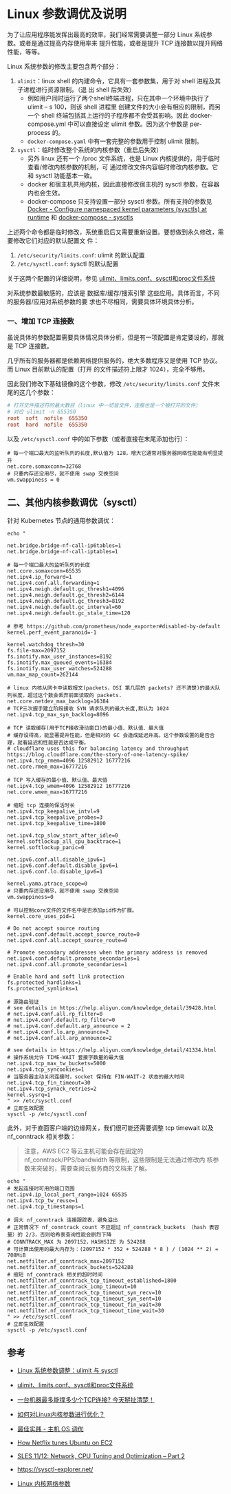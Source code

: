 # Linux 参数调优及说明

为了让应用程序能发挥出最高的效率，我们经常需要调整一部分 Linux 系统参数。或者是通过提高内存使用率来
提升性能，或者是提升 TCP 连接数以提升网络性能，等等。

Linux 系统参数的修改主要包含两个部分：

1. `ulimit`：linux shell 的内建命令，它具有一套参数集，用于对 shell 进程及其子进程进行资源限制。（退
   出 shell 后失效）
   - 例如用户同时运行了两个shell终端进程，只在其中一个环境中执行了ulimit – s 100，则该 shell 进程里
     创建文件的大小会有相应的限制，而另一个 shell 终端包括其上运行的子程序都不会受其影响。因此
     docker-compose.yml 中可以直接设定 ulimit 参数。因为这个参数是 per-process 的。
   - `docker-compose.yaml` 中有一套完整的参数用于控制 ulimit 限制。
2. `sysctl`：临时修改整个系统的内核参数（重启后失效）
   - 另外 linux 还有一个 /proc 文件系统，也是 Linux 内核提供的，用于临时查看/修改内核参数的机制，可
     通过修改文件内容临时修改内核参数。它和 sysctl 功能基本一致。
   - docker 和宿主机共用内核，因此直接修改宿主机的 sysctl 参数，在容器内也会生效。
   - docker-compose 只支持设置一部分 sysctl 参数。所有支持的参数见
     [Docker - Configure namespaced kernel parameters (sysctls) at runtime](https://docs.docker.com/engine/reference/commandline/run/#configure-namespaced-kernel-parameters-sysctls-at-runtime)
     和 [docker-compose - sysctls](https://docs.docker.com/compose/compose-file/#sysctls)

上述两个命令都是临时修改，系统重启后又需要重新设置。要想做到永久修改，需要修改它们对应的默认配置文
件：

1. `/etc/security/limits.conf`: ulimit 的默认配置
2. `/etc/sysctl.conf`: sysctl 的默认配置

关于这两个配置的详细说明，参见
[ulimit、limits.conf、sysctl和proc文件系统](https://www.jianshu.com/p/20a2dd80cbad)

对系统参数最敏感的，应该是 数据库/缓存/搜索引擎 这些应用。具体而言，不同的服务器/应用对系统参数的要
求也不尽相同，需要具体环境具体分析。

### 一、增加 TCP 连接数

虽说具体的参数配置需要具体情况具体分析，但是有一项配置是肯定要设的，那就是 TCP 连接数。

几乎所有的服务器都是依赖网络提供服务的，绝大多数程序又是使用 TCP 协议。而 Linux 目前默认的配置（打开
的文件描述符上限才 1024），完全不够用。

因此我们修改下基础镜像的这个参数，修改 `/etc/security/limits.conf` 文件末尾的这几个参数：

```conf
# 打开文件描述符的最大数目（linux 中一切皆文件，连接也是一个被打开的文件）
# 对应 ulimit -n 655350
root  soft  nofile  655350
root  hard  nofile  655350
```

以及 `/etc/sysctl.conf` 中的如下参数（或者直接在末尾添加也行）：

```
# 每一个端口最大的监听队列的长度,默认值为 128，增大它通常对服务器网络性能能有明显提升
net.core.somaxconn=32768
# 只要内存还没用尽，就不使用 swap 交换空间
vm.swappiness = 0
```

## 二、其他内核参数调优（sysctl）

针对 Kubernetes 节点的通用参数调优：

```shell
echo "

net.bridge.bridge-nf-call-ip6tables=1
net.bridge.bridge-nf-call-iptables=1

# 每一个端口最大的监听队列的长度
net.core.somaxconn=65535
net.ipv4.ip_forward=1
net.ipv4.conf.all.forwarding=1
net.ipv4.neigh.default.gc_thresh1=4096
net.ipv4.neigh.default.gc_thresh2=6144
net.ipv4.neigh.default.gc_thresh3=8192
net.ipv4.neigh.default.gc_interval=60
net.ipv4.neigh.default.gc_stale_time=120

# 参考 https://github.com/prometheus/node_exporter#disabled-by-default
kernel.perf_event_paranoid=-1

kernel.watchdog_thresh=30
fs.file-max=2097152
fs.inotify.max_user_instances=8192
fs.inotify.max_queued_events=16384
fs.inotify.max_user_watches=524288
vm.max_map_count=262144

# linux 内核从网卡中读取报文(packets，OSI 第几层的 packets? 还不清楚)的最大队列长度，超过这个数会丢弃前面读取的 packets.
net.core.netdev_max_backlog=16384
# TCP三次握手建立阶段接收 SYN 请求队列的最大长度,默认为 1024
net.ipv4.tcp_max_syn_backlog=8096

# TCP 读取缓存(用于TCP接收滑动窗口)的最小值、默认值、最大值
# 缓存设得高，能显著提升性能，但是相对的 GC 会造成延迟升高。这个参数设置的是否合理，就看延迟和性能是否达成平衡。
# cloudflare uses this for balancing latency and throughput https://blog.cloudflare.com/the-story-of-one-latency-spike/
net.ipv4.tcp_rmem=4096 12582912 16777216
net.core.rmem_max=16777216

# TCP 写入缓存的最小值、默认值、最大值
net.ipv4.tcp_wmem=4096 12582912 16777216
net.core.wmem_max=16777216

# 缩短 tcp 连接的保活时长
net.ipv4.tcp_keepalive_intvl=9
net.ipv4.tcp_keepalive_probes=3
net.ipv4.tcp_keepalive_time=1800

net.ipv4.tcp_slow_start_after_idle=0
kernel.softlockup_all_cpu_backtrace=1
kernel.softlockup_panic=0

net.ipv6.conf.all.disable_ipv6=1
net.ipv6.conf.default.disable_ipv6=1
net.ipv6.conf.lo.disable_ipv6=1

kernel.yama.ptrace_scope=0
# 只要内存还没用尽，就不使用 swap 交换空间
vm.swappiness=0

# 可以控制core文件的文件名中是否添加pid作为扩展。
kernel.core_uses_pid=1

# Do not accept source routing
net.ipv4.conf.default.accept_source_route=0
net.ipv4.conf.all.accept_source_route=0

# Promote secondary addresses when the primary address is removed
net.ipv4.conf.default.promote_secondaries=1
net.ipv4.conf.all.promote_secondaries=1

# Enable hard and soft link protection
fs.protected_hardlinks=1
fs.protected_symlinks=1

# 源路由验证
# see details in https://help.aliyun.com/knowledge_detail/39428.html
# net.ipv4.conf.all.rp_filter=0
# net.ipv4.conf.default.rp_filter=0
# net.ipv4.conf.default.arp_announce = 2
# net.ipv4.conf.lo.arp_announce=2
# net.ipv4.conf.all.arp_announce=2

# see details in https://help.aliyun.com/knowledge_detail/41334.html
# 操作系统允许 TIME-WAIT 套接字数量的最大值
net.ipv4.tcp_max_tw_buckets=5000
net.ipv4.tcp_syncookies=1
# 当服务器主动关闭连接时，socket 保持在 FIN-WAIT-2 状态的最大时间
net.ipv4.tcp_fin_timeout=30
net.ipv4.tcp_synack_retries=2
kernel.sysrq=1
" >> /etc/sysctl.conf
# 立即生效配置
sysctl -p /etc/sysctl.conf
```

此外，对于直面客户端的边缘网关，我们很可能还需要调整 tcp timewait 以及 nf_conntrack 相关参数：

> 注意，AWS EC2 等云主机可能会存在固定的 nf_conntrack/PPS/bandwidth 等限制，这些限制是无法通过修改内
> 核参数来突破的，需要查阅云服务商的文档来了解。

```shell
echo "
# 发起连接时可用的端口范围
net.ipv4.ip_local_port_range=1024 65535
net.ipv4.tcp_tw_reuse=1
net.ipv4.tcp_timestamps=1

# 调大 nf_conntrack 连接跟踪表，避免溢出
# 正常情况下 nf_conntrack_count 不应超过 nf_conntrack_buckets （hash 表容量）的 2/3，否则哈希表查询性能会剧烈下降
# CONNTRACK_MAX 为 2097152，HASHSIZE 为 524288
# 可计算出使用的最大内存为：(2097152 * 352 + 524288 * 8 ) / (1024 ** 2) = 708MiB
net.netfilter.nf_conntrack_max=2097152
net.netfilter.nf_conntrack_buckets=524288
# 缩短 nf_conntrack 相关的超时时间
net.netfilter.nf_conntrack_tcp_timeout_established=1800
net.netfilter.nf_conntrack_icmp_timeout=10
net.netfilter.nf_conntrack_tcp_timeout_syn_recv=10
net.netfilter.nf_conntrack_tcp_timeout_syn_sent=10
net.netfilter.nf_conntrack_tcp_timeout_fin_wait=30
net.netfilter.nf_conntrack_tcp_timeout_time_wait=30
" >> /etc/sysctl.conf
# 立即生效配置
sysctl -p /etc/sysctl.conf
```

## 参考

- [Linux 系统参数调整：ulimit 与 sysctl](https://www.cnblogs.com/kirito-c/p/12254664.html)
- [ulimit、limits.conf、sysctl和proc文件系统](https://www.jianshu.com/p/20a2dd80cbad)
- [一台机器最多能撑多少个TCP连接? 今天掰扯清楚！](https://zhuanlan.zhihu.com/p/290651392)

- [如何对Linux内核参数进行优化？](https://www.jianshu.com/p/8f836aff4e71)
- [最佳实践 - 主机 OS 调优](https://docs.rancher.cn/docs/rancher2/best-practices/optimize/os/_index)
- [How Netflix tunes Ubuntu on EC2](https://ubuntu.com/blog/how-netflix-tunes-ubuntu-on-ec2)
- [SLES 11/12: Network, CPU Tuning and Optimization – Part 2](https://www.suse.com/c/sles-1112-network-cpu-tuning-optimization-part-2/)
- <https://sysctl-explorer.net/>
- [Linux 内核网络参数](https://sdn.feisky.xyz/wang-luo-ji-chu/index-1/params)

